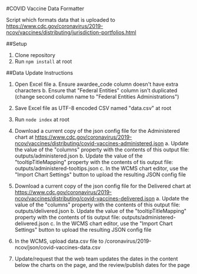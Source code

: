 #COVID Vaccine Data Formatter

Script which formats data that is uploaded to https://www.cdc.gov/coronavirus/2019-ncov/vaccines/distributing/jurisdiction-portfolios.html

##Setup

1. Clone repository
2. Run `npm install` at root


##Data Update Instructions

1. Open Excel file
    a. Ensure awardee_code column doesn't have extra characters
    b. Ensure that "Federal Entities" column isn't duplicated (change second column name to "Federal Entities Administrations")

2. Save Excel file as UTF-8 encoded CSV named "data.csv" at root

3. Run `node index` at root

4. Download a current copy of the json config file for the Administered chart at https://www.cdc.gov/coronavirus/2019-ncov/vaccines/distributing/covid-vaccines-administered.json
    a. Update the value of the "columns" property with the contents of this output file: outputs/administered.json
    b. Update the value of the "tooltipTitleMapping" property with the contents of tis output file: outputs/administered-tooltips.json
    c. In the WCMS chart editor, use the "Import Chart Settings" button to upload the resulting JSON config file

5. Download a current copy of the json config file for the Delivered chart at https://www.cdc.gov/coronavirus/2019-ncov/vaccines/distributing/covid-vaccines-delivered.json
    a. Update the value of the "columns" property with the contents of this output file: outputs/delivered.json
    b. Update the value of the "tooltipTitleMapping" property with the contents of tis output file: outputs/administered-delivered.json
    c. In the WCMS chart editor, use the "Import Chart Settings" button to upload the resulting JSON config file

6. In the WCMS, upload data.csv file to /coronavirus/2019-ncov/json/covid-vaccines-data.csv

7. Update/request that the web team updates the dates in the content below the charts on the page, and the review/publish dates for the page